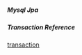 ##### Mysql Jpa

##### Transaction Reference

[transaction](https://dzone.com/articles/spring-boot-transaction-management-hello-world-exa)